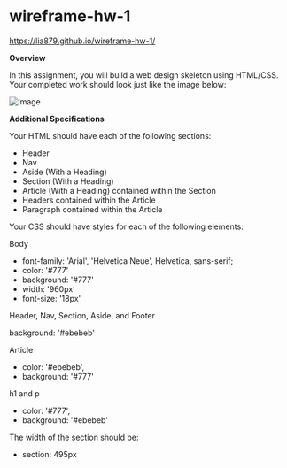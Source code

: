 # wireframe-hw-1


https://lia879.github.io/wireframe-hw-1/

**Overview**

In this assignment, you will build a web design skeleton using HTML/CSS. Your completed work should look just like the image below:

![image](https://user-images.githubusercontent.com/54521457/73380007-e6991900-4288-11ea-92e1-291c775fef55.png)


**Additional Specifications** 

Your HTML should have each of the following sections:

* Header
* Nav
* Aside (With a Heading)
* Section (With a Heading)
* Article (With a Heading) contained within the Section
* Headers contained within the Article
* Paragraph contained within the Article


Your CSS should have styles for each of the following elements:

Body

* font-family: 'Arial', 'Helvetica Neue', Helvetica, sans-serif;
* color: '#777'
* background: '#777'
* width: '960px'
* font-size: '18px'


Header, Nav, Section, Aside, and Footer

background: '#ebebeb'


Article

* color: '#ebebeb',
* background: '#777'


h1 and p

* color: '#777',
* background: '#ebebeb'




The width of the section should be:

* section: 495px



